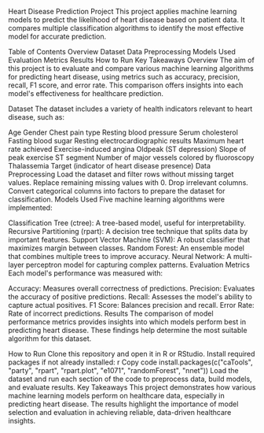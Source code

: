 Heart Disease Prediction Project
This project applies machine learning models to predict the likelihood of heart disease based on patient data. It compares multiple classification algorithms to identify the most effective model for accurate prediction.

Table of Contents
Overview
Dataset
Data Preprocessing
Models Used
Evaluation Metrics
Results
How to Run
Key Takeaways
Overview
The aim of this project is to evaluate and compare various machine learning algorithms for predicting heart disease, using metrics such as accuracy, precision, recall, F1 score, and error rate. This comparison offers insights into each model's effectiveness for healthcare prediction.

Dataset
The dataset includes a variety of health indicators relevant to heart disease, such as:

Age
Gender
Chest pain type
Resting blood pressure
Serum cholesterol
Fasting blood sugar
Resting electrocardiographic results
Maximum heart rate achieved
Exercise-induced angina
Oldpeak (ST depression)
Slope of peak exercise ST segment
Number of major vessels colored by fluoroscopy
Thalassemia
Target (indicator of heart disease presence)
Data Preprocessing
Load the dataset and filter rows without missing target values.
Replace remaining missing values with 0.
Drop irrelevant columns.
Convert categorical columns into factors to prepare the dataset for classification.
Models Used
Five machine learning algorithms were implemented:

Classification Tree (ctree): A tree-based model, useful for interpretability.
Recursive Partitioning (rpart): A decision tree technique that splits data by important features.
Support Vector Machine (SVM): A robust classifier that maximizes margin between classes.
Random Forest: An ensemble model that combines multiple trees to improve accuracy.
Neural Network: A multi-layer perceptron model for capturing complex patterns.
Evaluation Metrics
Each model's performance was measured with:

Accuracy: Measures overall correctness of predictions.
Precision: Evaluates the accuracy of positive predictions.
Recall: Assesses the model's ability to capture actual positives.
F1 Score: Balances precision and recall.
Error Rate: Rate of incorrect predictions.
Results
The comparison of model performance metrics provides insights into which models perform best in predicting heart disease. These findings help determine the most suitable algorithm for this dataset.

How to Run
Clone this repository and open it in R or RStudio.
Install required packages if not already installed:
r
Copy code
install.packages(c("caTools", "party", "rpart", "rpart.plot", "e1071", "randomForest", "nnet"))
Load the dataset and run each section of the code to preprocess data, build models, and evaluate results.
Key Takeaways
This project demonstrates how various machine learning models perform on healthcare data, especially in predicting heart disease. The results highlight the importance of model selection and evaluation in achieving reliable, data-driven healthcare insights.
